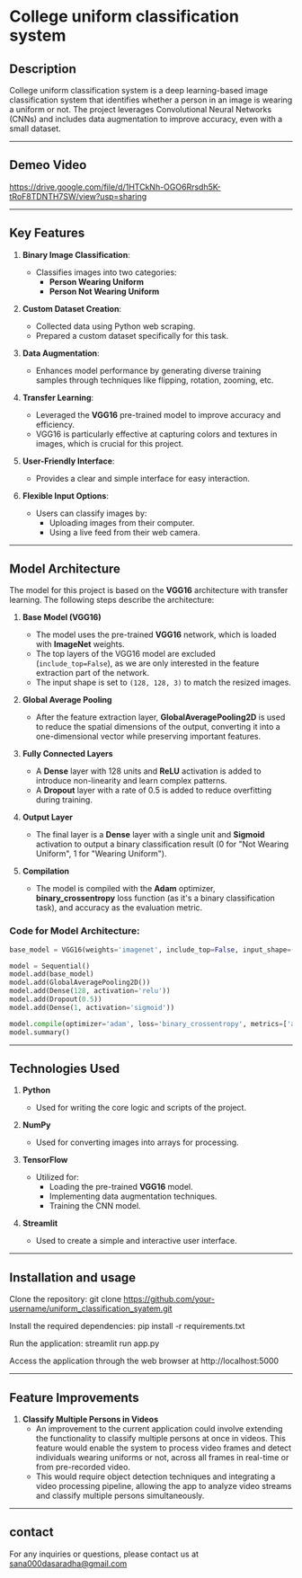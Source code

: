 # **College uniform classification system**


 
## **Description**

College uniform classification system is a deep learning-based image classification system that identifies whether a person in an image is wearing a uniform or not. The project leverages Convolutional Neural Networks (CNNs) and includes data augmentation to improve accuracy, even with a small dataset.

----

## **Demeo Video**

https://drive.google.com/file/d/1HTCkNh-OGO6Rrsdh5K-tRoF8TDNTH7SW/view?usp=sharing


----------------

## **Key Features**

1. **Binary Image Classification**:  
   - Classifies images into two categories:  
     - **Person Wearing Uniform**  
     - **Person Not Wearing Uniform**  

2. **Custom Dataset Creation**:  
   - Collected data using Python web scraping.  
   - Prepared a custom dataset specifically for this task.

3. **Data Augmentation**:  
   - Enhances model performance by generating diverse training samples through techniques like flipping, rotation, zooming, etc.

4. **Transfer Learning**:  
   - Leveraged the **VGG16** pre-trained model to improve accuracy and efficiency.  
   - VGG16 is particularly effective at capturing colors and textures in images, which is crucial for this project.

5. **User-Friendly Interface**:  
   - Provides a clear and simple interface for easy interaction.

6. **Flexible Input Options**:  
   - Users can classify images by:  
     - Uploading images from their computer.  
     - Using a live feed from their web camera.


-----

## **Model Architecture**

The model for this project is based on the **VGG16** architecture with transfer learning. The following steps describe the architecture:

1. **Base Model (VGG16)**  
   - The model uses the pre-trained **VGG16** network, which is loaded with **ImageNet** weights.  
   - The top layers of the VGG16 model are excluded (`include_top=False`), as we are only interested in the feature extraction part of the network.  
   - The input shape is set to `(128, 128, 3)` to match the resized images.

2. **Global Average Pooling**  
   - After the feature extraction layer, **GlobalAveragePooling2D** is used to reduce the spatial dimensions of the output, converting it into a one-dimensional vector while preserving important features.

3. **Fully Connected Layers**  
   - A **Dense** layer with 128 units and **ReLU** activation is added to introduce non-linearity and learn complex patterns.  
   - A **Dropout** layer with a rate of 0.5 is added to reduce overfitting during training.

4. **Output Layer**  
   - The final layer is a **Dense** layer with a single unit and **Sigmoid** activation to output a binary classification result (0 for "Not Wearing Uniform", 1 for "Wearing Uniform").

5. **Compilation**  
   - The model is compiled with the **Adam** optimizer, **binary_crossentropy** loss function (as it's a binary classification task), and accuracy as the evaluation metric.

### Code for Model Architecture:

```python
base_model = VGG16(weights='imagenet', include_top=False, input_shape=(128, 128, 3))

model = Sequential()
model.add(base_model)
model.add(GlobalAveragePooling2D())
model.add(Dense(128, activation='relu'))
model.add(Dropout(0.5))
model.add(Dense(1, activation='sigmoid'))

model.compile(optimizer='adam', loss='binary_crossentropy', metrics=['accuracy'])
model.summary()

```

-------------


## **Technologies Used**

1. **Python**  
   - Used for writing the core logic and scripts of the project.

2. **NumPy**  
   - Used for converting images into arrays for processing.

3. **TensorFlow**  
   - Utilized for:  
     - Loading the pre-trained **VGG16** model.  
     - Implementing data augmentation techniques.  
     - Training the CNN model.

4. **Streamlit**  
   - Used to create a simple and interactive user interface.

--------

## **Installation and usage**

Clone the repository: git clone https://github.com/your-username/uniform_classification_syatem.git

Install the required dependencies: pip install -r requirements.txt

Run the application: streamlit run app.py

Access the application through the web browser at http://localhost:5000

-------

## **Feature Improvements**

1. **Classify Multiple Persons in Videos**  
   - An improvement to the current application could involve extending the functionality to classify multiple persons at once in videos. This feature would enable the system to process video frames and detect individuals wearing uniforms or not, across all frames in real-time or from pre-recorded video.  
   - This would require object detection techniques and integrating a video processing pipeline, allowing the app to analyze video streams and classify multiple persons simultaneously.

------

## **contact**

For any inquiries or questions, please contact us at sana000dasaradha@gmail.com

